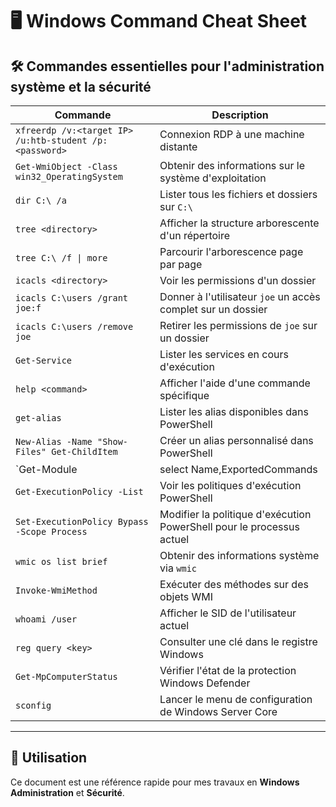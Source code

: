 # 🖥️ Windows Command Cheat Sheet

## 🛠️ Commandes essentielles pour l'administration système et la sécurité

| Commande | Description |
|----------|-------------|
| `xfreerdp /v:<target IP> /u:htb-student /p:<password>` | Connexion RDP à une machine distante |
| `Get-WmiObject -Class win32_OperatingSystem` | Obtenir des informations sur le système d'exploitation |
| `dir C:\ /a` | Lister tous les fichiers et dossiers sur `C:\` |
| `tree <directory>` | Afficher la structure arborescente d'un répertoire |
| `tree C:\ /f \| more` | Parcourir l'arborescence page par page |
| `icacls <directory>` | Voir les permissions d'un dossier |
| `icacls C:\users /grant joe:f` | Donner à l'utilisateur `joe` un accès complet sur un dossier |
| `icacls C:\users /remove joe` | Retirer les permissions de `joe` sur un dossier |
| `Get-Service` | Lister les services en cours d'exécution |
| `help <command>` | Afficher l'aide d'une commande spécifique |
| `get-alias` | Lister les alias disponibles dans PowerShell |
| `New-Alias -Name "Show-Files" Get-ChildItem` | Créer un alias personnalisé dans PowerShell |
| `Get-Module | select Name,ExportedCommands | fl` | Lister les modules importés et leurs commandes associées |
| `Get-ExecutionPolicy -List` | Voir les politiques d'exécution PowerShell |
| `Set-ExecutionPolicy Bypass -Scope Process` | Modifier la politique d'exécution PowerShell pour le processus actuel |
| `wmic os list brief` | Obtenir des informations système via `wmic` |
| `Invoke-WmiMethod` | Exécuter des méthodes sur des objets WMI |
| `whoami /user` | Afficher le SID de l'utilisateur actuel |
| `reg query <key>` | Consulter une clé dans le registre Windows |
| `Get-MpComputerStatus` | Vérifier l'état de la protection Windows Defender |
| `sconfig` | Lancer le menu de configuration de Windows Server Core |

---

## 📁 Utilisation

Ce document est une référence rapide pour mes travaux en **Windows Administration** et **Sécurité**.  

